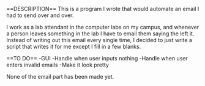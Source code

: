 ==DESCRIPTION==
This is a program I wrote that would automate an email I had to send over and over.

I work as a lab attendant in the computer labs on my campus, and whenever a person leaves something in the lab I have
to email them saying the left it. Instead of writing out this email every single time, I decided to just write a script
that writes it for me except I fill in a few blanks.

==TO DO==
-GUI
    -Handle when user inputs nothing
    -Handle when user enters invalid emails
    -Make it look pretty

None of the email part has been made yet.